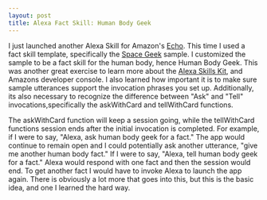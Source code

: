 ```yaml
---
layout: post
title: Alexa Fact Skill: Human Body Geek
---
```

I just launched another Alexa Skill for Amazon's [Echo](https://www.amazon.com/gp/product/B00X4WHP5E?tag=googhydr-20&hvadid=88444290302&hvpos=1t1&hvexid=&hvnetw=g&hvrand=3415069854209575568&hvpone=&hvptwo=&hvqmt=e&hvdev=c&ref=pd_sl_5bkerg09re_e_yac_yfmrw4). This time I used a fact skill template, specifically the [Space Geek](https://github.com/amzn/alexa-skills-kit-js/tree/master/samples/spaceGeek) sample. I customized the sample to be a fact skill for the human body, hence Human Body Geek. This was another great exercise to learn more about the [Alexa Skills Kit](https://developer.amazon.com/alexa-skills-kit), and Amazons developer console. I also learned how important it is to make sure sample utterances support the invocation phrases you set up. Additionally, its also necessary to recognize the difference between "Ask" and "Tell" invocations,specifically the askWithCard and tellWithCard functions.

The askWithCard function will keep a session going, while the tellWithCard functions session ends after the initial invocation is completed. For example, if I were to say, "Alexa, ask human body geek for a fact." The app would continue to remain open and I could potentially ask another utterance, "give me another human body fact." If I were to say, "Alexa, tell human body geek for a fact." Alexa would respond with one fact and then the session would end. To get another fact I would have to invoke Alexa to launch the app again. There is obviously a lot more that goes into this, but this is the basic idea, and one I learned the hard way.

 
